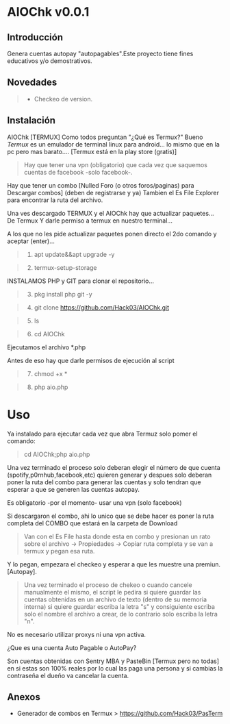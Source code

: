 # AIOChk v0.0.1

## Introducción

Genera cuentas autopay "autopagables".Este proyecto tiene fines educativos y/o demostrativos.



## Novedades
> - Checkeo de version.

## Instalación
AIOChk [TERMUX]
Como todos preguntan "¿Qué es Termux?"
Bueno *Termux* es un emulador de terminal linux para android... lo mismo que en la pc pero mas barato.... [Termux está en la 
play store (gratis)]

> Hay que tener una vpn (obligatorio) que cada vez que saquemos cuentas de facebook -solo 
facebook-.

Hay que tener un combo [Nulled Foro (o otros foros/paginas) para Descargar combos] (deben de registrarse y ya) Tambien el Es File Explorer para encontrar la ruta del archivo.

Una ves descargado TERMUX y el AIOChk hay que actualizar paquetes... De Termux Y darle permiso a 
termux en nuestro terminal...
  
A los que no les pide actualizar paquetes ponen directo el 2do comando y aceptar (enter)...

> 1. apt update&&apt upgrade -y

> 2. termux-setup-storage

INSTALAMOS PHP y GIT para clonar el repositorio...

> 3. pkg install php git -y

> 4. git clone https://github.com/Hack03/AIOChk.git

> 5. ls

> 6. cd AIOChk

Ejecutamos el archivo *.php

Antes de eso hay que darle permisos de ejecución al script

> 7. chmod +x *

> 8. php aio.php

# Uso

Ya instalado para ejecutar cada vez que abra Termuz solo pomer el comando:

> cd AIOChk;php aio.php

Una vez terminado el proceso solo deberan elegir el número de que cuenta (spotify,p0rnhub,facebook,etc) quieren generar y despues solo deberan poner la ruta del combo para generar las cuentas y solo tendran que esperar a que se generen las cuentas autopay.

Es obligatorio -por el momento- usar una vpn (solo facebook)

Si descargaron el combo, ahi lo unico que se debe hacer es poner la ruta completa del COMBO que estará en la carpeta de Download 
> Van con el Es File hasta donde esta en combo y presionan un rato sobre el archivo -> Propiedades -> Copiar ruta completa y se van a termux y pegan esa ruta.

Y lo pegan, empezara el checkeo  y esperar a que les muestre una premiun.[Autopay].

> Una vez terminado el proceso de chekeo o cuando cancele manualmente el mismo, el script le pedira si quiere guardar las cuentas obtenidas en un archivo de texto (dentro de su memoria interna) si quiere guardar escriba la letra "s" y consiguiente escriba solo el nombre el archivo a crear, de lo contrario solo escriba la letra "n".

No es necesario utilizar proxys ni una vpn activa.

¿Que es una cuenta Auto Pagable o AutoPay? 

Son cuentas  obtenidas con Sentry MBA y PasteBin [Termux pero no todas] en si estas son 100% reales por lo cual las paga una persona y si cambias la contraseña el dueño va cancelar la cuenta.

## Anexos

- Generador de combos en Termux > https://github.com/Hack03/PasTerm
